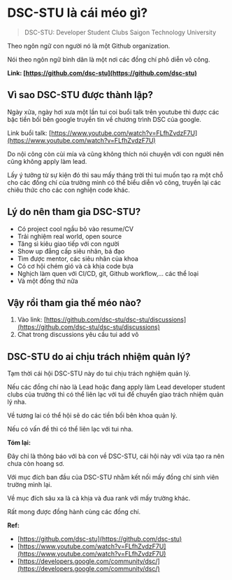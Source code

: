 # DSC-STU là cái méo gì?

> DSC-STU: Developer Student Clubs Saigon Technology University

Theo ngôn ngữ con người nó là một Github organization.

Nói theo ngôn ngữ bình dân là một nơi các đồng chí phô diễn võ công.

**Link: [https://github.com/dsc-stu](https://github.com/dsc-stu)**

## Vì sao DSC-STU được thành lập?

Ngày xửa, ngày hơi xưa một lần tui coi buổi talk trên youtube thì được các bậc tiền bối bên google truyền tin về chương trình DSC của google.

Link buổi talk: [https://www.youtube.com/watch?v=FLfhZvdzF7U](https://www.youtube.com/watch?v=FLfhZvdzF7U)

Do nội công còn cùi mía và cũng không thích nói chuyện với con người nên cũng không apply làm lead.

Lấy ý tưởng từ sự kiện đó thì sau mấy tháng trời thì tui muốn tạo ra một chỗ cho các đồng chí của trường mình có thể biểu diễn võ công, truyền lại các chiêu thức cho các con nghiện code khác.

## Lý do nên tham gia DSC-STU?

- Có project cool ngầu bỏ vào resume/CV
- Trải nghiệm real world, open source
- Tăng sì kiêu giao tiếp với con người
- Show up đẳng cấp siêu nhân, bá đạo
- Tìm được mentor, các siêu nhân của khoa
- Có cơ hội chém gió và cà khịa code bựa
- Nghịch làm quen với CI/CD, git, Github workflow,... các thể loại
- Và một đống thứ nữa

## Vậy rồi tham gia thế méo nào?

1. Vào link: [https://github.com/dsc-stu/dsc-stu/discussions](https://github.com/dsc-stu/dsc-stu/discussions)
2. Chat trong discussions yêu cầu tui add vô

## DSC-STU do ai chịu trách nhiệm quản lý?

Tạm thời cái hội DSC-STU này do tui chịu trách nghiệm quản lý.

Nếu các đồng chí nào là Lead hoặc đang apply làm Lead developer student clubs của trường thì có thể liên lạc với tui để chuyển giao trách nhiệm quản lý nha.

Về tương lai có thể hội sẽ do các tiền bối bên khoa quản lý.

Nếu có vấn đề thì có thể liên lạc với tui nha.

**Tóm lại:**

Đây chỉ là thông báo với bà con về DSC-STU, cái hội này với vừa tạo ra nên chưa còn hoang sơ.

Với mục đích ban đầu của DSC-STU nhằm kết nối mấy đồng chí sinh viên trường mình lại.

Về mục đích sâu xa là cà khịa và đua rank với mấy trường khác.

Rất mong được đồng hành cùng các đồng chí.

**Ref:**

- [https://github.com/dsc-stu](https://github.com/dsc-stu)
- [https://www.youtube.com/watch?v=FLfhZvdzF7U](https://www.youtube.com/watch?v=FLfhZvdzF7U)
- [https://developers.google.com/community/dsc/](https://developers.google.com/community/dsc/)
